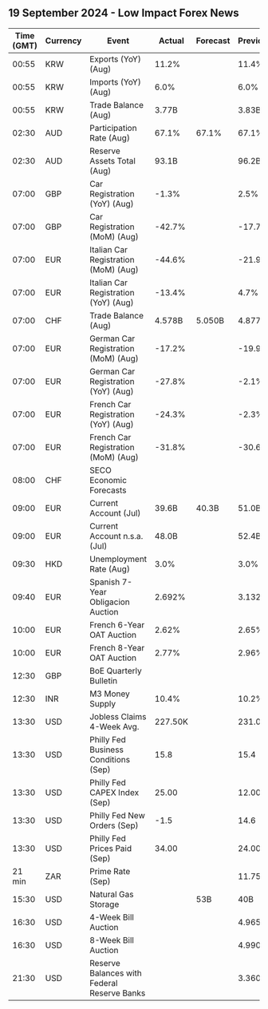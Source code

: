## 19 September 2024 - Low Impact Forex News

| Time (GMT) | Currency | Event | Actual | Forecast | Previous |
|------|----------|-------|--------|----------|----------|
| 00:55 | KRW | Exports (YoY) (Aug) | 11.2% |  | 11.4% |
| 00:55 | KRW | Imports (YoY) (Aug) | 6.0% |  | 6.0% |
| 00:55 | KRW | Trade Balance (Aug) | 3.77B |  | 3.83B |
| 02:30 | AUD | Participation Rate (Aug) | 67.1% | 67.1% | 67.1% |
| 02:30 | AUD | Reserve Assets Total (Aug) | 93.1B |  | 96.2B |
| 07:00 | GBP | Car Registration (YoY) (Aug) | -1.3% |  | 2.5% |
| 07:00 | GBP | Car Registration (MoM) (Aug) | -42.7% |  | -17.7% |
| 07:00 | EUR | Italian Car Registration (MoM) (Aug) | -44.6% |  | -21.9% |
| 07:00 | EUR | Italian Car Registration (YoY) (Aug) | -13.4% |  | 4.7% |
| 07:00 | CHF | Trade Balance (Aug) | 4.578B | 5.050B | 4.877B |
| 07:00 | EUR | German Car Registration (MoM) (Aug) | -17.2% |  | -19.9% |
| 07:00 | EUR | German Car Registration (YoY) (Aug) | -27.8% |  | -2.1% |
| 07:00 | EUR | French Car Registration (YoY) (Aug) | -24.3% |  | -2.3% |
| 07:00 | EUR | French Car Registration (MoM) (Aug) | -31.8% |  | -30.6% |
| 08:00 | CHF | SECO Economic Forecasts |  |  |  |
| 09:00 | EUR | Current Account (Jul) | 39.6B | 40.3B | 51.0B |
| 09:00 | EUR | Current Account n.s.a. (Jul) | 48.0B |  | 52.4B |
| 09:30 | HKD | Unemployment Rate (Aug) | 3.0% |  | 3.0% |
| 09:40 | EUR | Spanish 7-Year Obligacion Auction | 2.692% |  | 3.132% |
| 10:00 | EUR | French 6-Year OAT Auction | 2.62% |  | 2.65% |
| 10:00 | EUR | French 8-Year OAT Auction | 2.77% |  | 2.96% |
| 12:30 | GBP | BoE Quarterly Bulletin |  |  |  |
| 12:30 | INR | M3 Money Supply | 10.4% |  | 10.2% |
| 13:30 | USD | Jobless Claims 4-Week Avg. | 227.50K |  | 231.00K |
| 13:30 | USD | Philly Fed Business Conditions (Sep) | 15.8 |  | 15.4 |
| 13:30 | USD | Philly Fed CAPEX Index (Sep) | 25.00 |  | 12.00 |
| 13:30 | USD | Philly Fed New Orders (Sep) | -1.5 |  | 14.6 |
| 13:30 | USD | Philly Fed Prices Paid (Sep) | 34.00 |  | 24.00 |
| 21 min | ZAR | Prime Rate (Sep) |  |  | 11.75% |
| 15:30 | USD | Natural Gas Storage |  | 53B | 40B |
| 16:30 | USD | 4-Week Bill Auction |  |  | 4.965% |
| 16:30 | USD | 8-Week Bill Auction |  |  | 4.990% |
| 21:30 | USD | Reserve Balances with Federal Reserve Banks |  |  | 3.360T |
